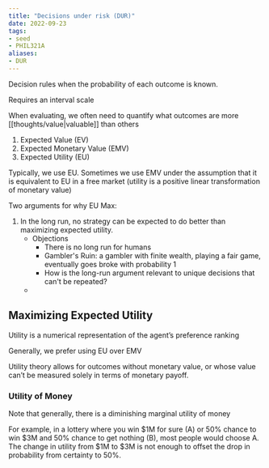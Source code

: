 ```yaml
---
title: "Decisions under risk (DUR)"
date: 2022-09-23
tags:
- seed
- PHIL321A
aliases:
- DUR
---
```


Decision rules when the probability of each outcome is known.

Requires an interval scale

When evaluating, we often need to quantify what outcomes are more [[thoughts/value|valuable]] than others
1. Expected Value (EV)
2. Expected Monetary Value (EMV)
3. Expected Utility (EU)

Typically, we use EU. Sometimes we use EMV under the assumption that it is equivalent to EU in a free market (utility is a positive linear transformation of monetary value)

Two arguments for why EU Max:
1. In the long run, no strategy can be expected to do better than maximizing expected utility.
	- Objections
		- There is no long run for humans
		- Gambler's Ruin: a gambler with finite wealth, playing a fair game, eventually goes broke with probability 1
		- How is the long-run argument relevant to unique decisions that can't be repeated?
	- 

## Maximizing Expected Utility
Utility is a numerical representation of the agent’s preference ranking

Generally, we prefer using EU over EMV

Utility theory allows for outcomes without monetary value, or whose value can’t be measured solely in terms of monetary payoff.

### Utility of Money
Note that generally, there is a diminishing marginal utility of money

For example, in a lottery where you win $1M for sure (A) or 50% chance to win $3M and 50% chance to get nothing (B), most people would choose A. The change in utility from $1M to $3M is not enough to offset the drop in probability from certainty to 50%.